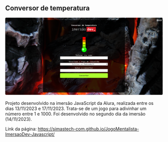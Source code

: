 ## Conversor de temperatura

<img src="https://github.com/simastech-com/ConversorDeTemperatura-ImersaoDev-Javascript/blob/main/img/splash.png" width="600">

Projeto desenvolvido na imersão JavaScript da Alura, realizada entre os dias 13/11/2023 e 17/11/2023. Trata-se de um jogo para adivinhar um número entre 1 e 1000. Foi desenvolvido no segundo dia da imersão (14/11/2023).

Link da página: https://simastech-com.github.io/JogoMentalista-ImersaoDev-Javascript/